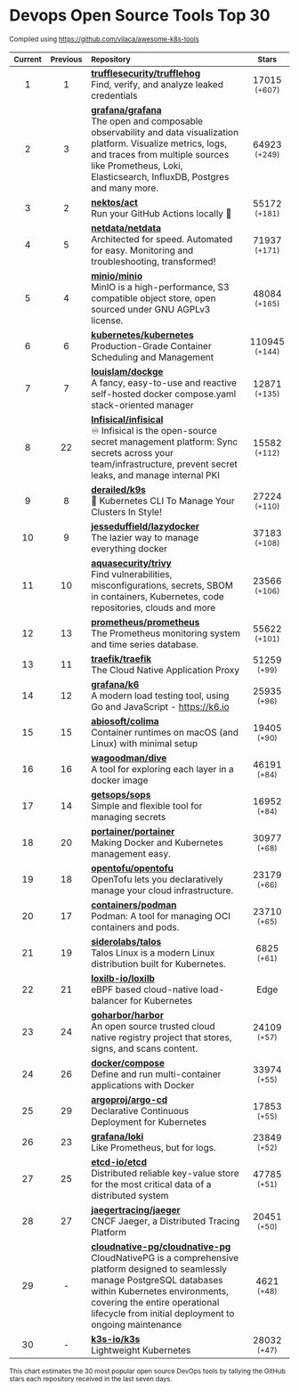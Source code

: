 # Devops Open Source Tools Top 30
<sup>Compiled using https://github.com/vilaca/awesome-k8s-tools</sup>
<div align="center">

|<sub>Current</sub>|<sub>Previous</sub>|<sub>Repository</sub>|<sub>Stars</sub>|
|:---:|:---:|:---|:---:|
|1|1|[**trufflesecurity/trufflehog**](https://github.com/trufflesecurity/trufflehog)<br/>Find, verify, and analyze leaked credentials|17015 <sup>(+607)</sup>|
|2|3|[**grafana/grafana**](https://github.com/grafana/grafana)<br/>The open and composable observability and data visualization platform. Visualize metrics, logs, and traces from multiple sources like Prometheus, Loki, Elasticsearch, InfluxDB, Postgres and many more. |64923 <sup>(+249)</sup>|
|3|2|[**nektos/act**](https://github.com/nektos/act)<br/>Run your GitHub Actions locally 🚀|55172 <sup>(+181)</sup>|
|4|5|[**netdata/netdata**](https://github.com/netdata/netdata)<br/>Architected for speed. Automated for easy. Monitoring and troubleshooting, transformed!|71937 <sup>(+171)</sup>|
|5|4|[**minio/minio**](https://github.com/minio/minio)<br/>MinIO is a high-performance, S3 compatible object store, open sourced under GNU AGPLv3 license.|48084 <sup>(+165)</sup>|
|6|6|[**kubernetes/kubernetes**](https://github.com/kubernetes/kubernetes)<br/>Production-Grade Container Scheduling and Management|110945 <sup>(+144)</sup>|
|7|7|[**louislam/dockge**](https://github.com/louislam/dockge)<br/>A fancy, easy-to-use and reactive self-hosted docker compose.yaml stack-oriented manager|12871 <sup>(+135)</sup>|
|8|22|[**Infisical/infisical**](https://github.com/Infisical/infisical)<br/>♾ Infisical is the open-source secret management platform: Sync secrets across your team/infrastructure, prevent secret leaks, and manage internal PKI|15582 <sup>(+112)</sup>|
|9|8|[**derailed/k9s**](https://github.com/derailed/k9s)<br/>🐶 Kubernetes CLI To Manage Your Clusters In Style!|27224 <sup>(+110)</sup>|
|10|9|[**jesseduffield/lazydocker**](https://github.com/jesseduffield/lazydocker)<br/>The lazier way to manage everything docker|37183 <sup>(+108)</sup>|
|11|10|[**aquasecurity/trivy**](https://github.com/aquasecurity/trivy)<br/>Find vulnerabilities, misconfigurations, secrets, SBOM in containers, Kubernetes, code repositories, clouds and more|23566 <sup>(+106)</sup>|
|12|13|[**prometheus/prometheus**](https://github.com/prometheus/prometheus)<br/>The Prometheus monitoring system and time series database.|55622 <sup>(+101)</sup>|
|13|11|[**traefik/traefik**](https://github.com/traefik/traefik)<br/>The Cloud Native Application Proxy|51259 <sup>(+99)</sup>|
|14|12|[**grafana/k6**](https://github.com/grafana/k6)<br/>A modern load testing tool, using Go and JavaScript - https://k6.io|25935 <sup>(+96)</sup>|
|15|15|[**abiosoft/colima**](https://github.com/abiosoft/colima)<br/>Container runtimes on macOS (and Linux) with minimal setup|19405 <sup>(+90)</sup>|
|16|16|[**wagoodman/dive**](https://github.com/wagoodman/dive)<br/>A tool for exploring each layer in a docker image|46191 <sup>(+84)</sup>|
|17|14|[**getsops/sops**](https://github.com/getsops/sops)<br/>Simple and flexible tool for managing secrets|16952 <sup>(+84)</sup>|
|18|20|[**portainer/portainer**](https://github.com/portainer/portainer)<br/>Making Docker and Kubernetes management easy.|30977 <sup>(+68)</sup>|
|19|18|[**opentofu/opentofu**](https://github.com/opentofu/opentofu)<br/>OpenTofu lets you declaratively manage your cloud infrastructure.|23179 <sup>(+66)</sup>|
|20|17|[**containers/podman**](https://github.com/containers/podman)<br/>Podman: A tool for managing OCI containers and pods.|23710 <sup>(+65)</sup>|
|21|19|[**siderolabs/talos**](https://github.com/siderolabs/talos)<br/>Talos Linux is a modern Linux distribution built for Kubernetes.|6825 <sup>(+61)</sup>|
|22|21|[**loxilb-io/loxilb**](https://github.com/loxilb-io/loxilb)<br/>eBPF based cloud-native load-balancer for Kubernetes|Edge|Telco|IoT|XaaS.|1454 <sup>(+60)</sup>|
|23|24|[**goharbor/harbor**](https://github.com/goharbor/harbor)<br/>An open source trusted cloud native registry project that stores, signs, and scans content.|24109 <sup>(+57)</sup>|
|24|26|[**docker/compose**](https://github.com/docker/compose)<br/>Define and run multi-container applications with Docker|33974 <sup>(+55)</sup>|
|25|29|[**argoproj/argo-cd**](https://github.com/argoproj/argo-cd)<br/>Declarative Continuous Deployment for Kubernetes|17853 <sup>(+55)</sup>|
|26|23|[**grafana/loki**](https://github.com/grafana/loki)<br/>Like Prometheus, but for logs.|23849 <sup>(+52)</sup>|
|27|25|[**etcd-io/etcd**](https://github.com/etcd-io/etcd)<br/>Distributed reliable key-value store for the most critical data of a distributed system|47785 <sup>(+51)</sup>|
|28|27|[**jaegertracing/jaeger**](https://github.com/jaegertracing/jaeger)<br/>CNCF Jaeger, a Distributed Tracing Platform|20451 <sup>(+50)</sup>|
|29|-|[**cloudnative-pg/cloudnative-pg**](https://github.com/cloudnative-pg/cloudnative-pg)<br/>CloudNativePG is a comprehensive platform designed to seamlessly manage PostgreSQL databases within Kubernetes environments, covering the entire operational lifecycle from initial deployment to ongoing maintenance|4621 <sup>(+48)</sup>|
|30|-|[**k3s-io/k3s**](https://github.com/k3s-io/k3s)<br/>Lightweight Kubernetes|28032 <sup>(+47)</sup>|


</div>

<sub>This chart estimates the 30 most popular open source DevOps tools by tallying the GitHub stars each repository received in the last seven days.</sub>
